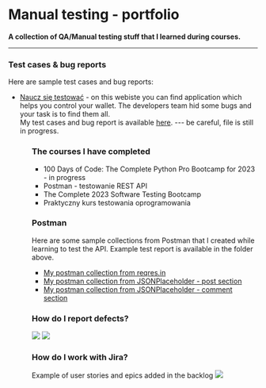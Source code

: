 # Manual testing - portfolio
<b>A collection of QA/Manual testing stuff that I learned during courses.</b>
<hr>
<h3>Test cases & bug reports</h3>
Here are sample test cases and bug reports:
<ul>
<li><a href="https://naucz-sie-testowac.czyitjestdlamnie.pl/">Naucz się testować</a> - on this webiste you can find application which helps you control your wallet. The developers team hid some bugs and your task is to find them all. 
<br> My test cases and bug report is available <a href="https://docs.google.com/spreadsheets/d/1MNwEeeh6N47dSlC65d6zWvOqKlo6r6Uw63_VbwxQqwc/edit?usp=sharing">here</a>. --- be careful, file is still in progress. </li>
<ul>

<h3>The courses I have completed</h3>
<ul>
<li>100 Days of Code: The Complete Python Pro Bootcamp for 2023 - in progress</li>
<li>Postman - testowanie REST API</li>
<li>The Complete 2023 Software Testing Bootcamp</li>
<li>Praktyczny kurs testowania oprogramowania</li>
</ul>

<h3>Postman</h3>

Here are some sample collections from Postman that I created while learning to test the API.
Example test report is available in the folder above.

<ul>
<li><a href="https://www.postman.com/aviation-geologist-38287031/workspace/test-bootcamp/collection/25345801-5d34f760-a30f-4ef9-9abd-c37ef081874f?action=share&creator=25345801">My postman collection from reqres.in</a></li>
<li><a href="https://www.postman.com/aviation-geologist-38287031/workspace/test-bootcamp/collection/25345801-8fef92e1-faf2-4369-be04-8628740e677c?action=share&creator=25345801">My postman collection from JSONPlaceholder - post section</a></li>
<li><a href="https://www.postman.com/aviation-geologist-38287031/workspace/test-bootcamp/collection/25345801-a8bb86e4-a7cf-44cb-aecf-16708e446182?action=share&creator=25345801">My postman collection from JSONPlaceholder - comment section</a></li>
</ul>


<h3>How do I report defects?</h3>
<img src="https://user-images.githubusercontent.com/77117434/224371132-bc4b16ec-72cf-46c4-ba6c-eda8aa5b9380.PNG"/>
<img src="https://user-images.githubusercontent.com/77117434/224372615-29d0aa5d-c4f0-4d3c-9a5a-d6f9e89ceeb1.png"/>

<h3>How do I work with Jira?</h3>
Example of user stories and epics added in the backlog  
<img src="https://user-images.githubusercontent.com/77117434/224371697-ecbb517b-34c1-4cdf-b0dd-8f0fc9f97fa0.jpg"/>


